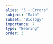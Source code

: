 ```yaml
---
alias: "3 - Errors"
subject: "Math"
subset: "Biology"
importance: 7
type: "Bearing"
order: 3
---
```

